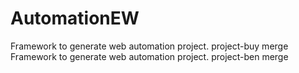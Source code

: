 # AutomationEW
Framework to generate web automation project. project-buy merge
Framework to generate web automation project. project-ben merge
